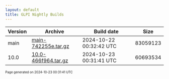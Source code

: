 ```yaml
---
layout: default
title: GLPI Nightly Builds
---
```


Version|Archive|Build date|Size
---|---|---|---
main|[main-742255e.tar.gz](main-742255e.tar.gz)|2024-10-22 00:32:42 UTC|83059123
10.0|[10.0-466f964.tar.gz](10.0-466f964.tar.gz)|2024-10-23 00:31:41 UTC|60693534

<font size="1">Page generated on 2024-10-23 00:31:41 UTC</font>
